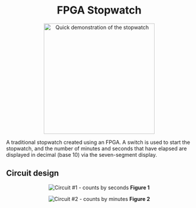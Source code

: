 <h1 align="center">FPGA Stopwatch</h1>


<p align="center">
    <img src="https://user-images.githubusercontent.com/110432500/233398339-0f5bbb6b-e43a-4e2b-a883-d7914d275d62.gif" alt="Quick demonstration of the stopwatch" width=300 />
<p align="center">

A traditional stopwatch created using an FPGA. A switch is used to start the stopwatch, and the number of minutes and seconds that have elapsed are displayed in decimal (base 10) via the seven-segment display.

## Circuit design



<p align="center">
    <img src="https://user-images.githubusercontent.com/110432500/233406811-15d94ed3-a714-420e-a262-2dae64a06bee.PNG" alt="Circuit #1 - counts by seconds" />
    <b>Figure 1</b>
</p>

<p align="center">
    <img src="https://user-images.githubusercontent.com/110432500/233406806-c0eca815-263a-413c-a851-1d03b6a15854.PNG" alt="Circuit #2 - counts by minutes" />
    <b>Figure 2</b>
</p>
    

    
    

